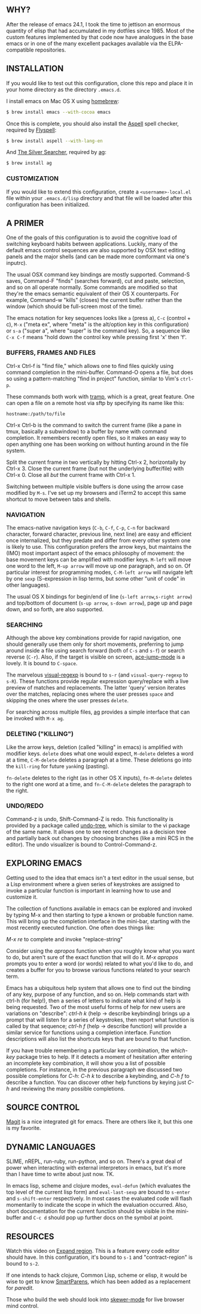 ## WHY?

After the release of emacs 24.1, I took the time to jettison an
enormous quantity of elisp that had accumulated in my dotfiles since
1985. Most of the custom features implemented by that code now have
analogues in the base emacs or in one of the many excellent packages
available via the ELPA-compatible repositories.

## INSTALLATION

If you would like to test out this configuration, clone this repo and
place it in your home directory as the directory `.emacs.d`.

I install emacs on Mac OS X using [homebrew](http://brew.sh/):

```bash
$ brew install emacs --with-cocoa emacs
```

Once this is complete, you should also install the
[Aspell](http://aspell.net/) spell checker, required by
[Flyspell](http://www.emacswiki.org/emacs/FlySpell):

```bash
$ brew install aspell --with-lang-en
```

And
[The Silver Searcher](https://github.com/ggreer/the_silver_searcher),
required by [ag](https://github.com/Wilfred/ag.el):

```bash
$ brew install ag
```

### CUSTOMIZATION

If you would like to extend this configuration, create a
`<username>-local.el` file within your `.emacs.d/lisp` directory and
that file will be loaded after this configuration has been
initialized.

## A PRIMER

One of the goals of this configuration is to avoid the cognitive load
of switching keyboard habits between applications. Luckily, many of
the default emacs control sequences are also supported by OSX text
editing panels and the major shells (and can be made more comformant
via one's inputrc).

The usual OSX command key bindings are mostly supported. Command-S
saves, Command-F "finds" (searches forward), cut and paste, selection,
and so on all operate normally. Some commands are modified so that
they're the emacs semantic equivalent of their OS X counterparts. For
example, Command-w "kills" (closes) the current buffer rather than the
window (which should be full-screen most of the time).

The emacs notation for key sequences looks like `a` (press a), `C-c`
(control + c), `M-x` ("meta ex", where "meta" is the alt/option key in
this configuration) or `s-a` ("super a", where "super" is the command
key). So, a sequence like `C-x C-f` means "hold down the control key
while pressing first 'x' then 'f'.

### BUFFERS, FRAMES AND FILES

Ctrl-x Ctrl-f is "find file," which allows one to find files quickly
using command completion in the mini-buffer. Command-O opens a file,
but does so using a pattern-matching "find in project" function,
similar to Vim's `ctrl-p`.

These commands both work with
[tramp](http://www.gnu.org/software/tramp/), which is a great, great
feature. One can open a file on a remote host via sftp by specifying
its name like this:

`hostname:/path/to/file`

Ctrl-x Ctrl-b is the command to switch the current frame (like a pane
in tmux, basically a subwindow) to a buffer by name with command
completion. It remembers recently open files, so it makes an easy way
to open anything one has been working on without hunting around in the
file system.

Split the current frame in two vertically by hitting Ctrl-x 2,
horizontally by Ctrl-x 3. Close the current frame (but not the
underlying buffer/file) with Ctrl-x 0. Close all *but* the current
frame with Ctrl-x 1.

Switching between multiple visible buffers is done using the arrow
case modified by `M-s`. I've set up my browsers and iTerm2 to accept
this same shortcut to move between tabs and shells.

### NAVIGATION

The emacs-native navigation keys (`C-b`, `C-f`, `C-p`, `C-n` for
backward character, forward character, previous line, next line) are
easy and efficient once internalized, but they predate and differ from
every other system one is likely to use. This configuration prefers
the arrow keys, but maintains the (IMO) most important aspect of the
emacs philosophy of movement: the base movement keys can be amplified
with modifier keys. `M-left` will move one word to the left, `M-up
arrow` will move up one paragraph, and so on. Of particular interest
for programming modes, `C-M-left arrow` will navigate left by one
`sexp` (S-expression in lisp terms, but some other "unit of code" in
other languages).

The usual OS X bindings for begin/end of line (`s-left arrow`,`s-right
arrow`) and top/bottom of document (`s-up arrow`, `s-down arrow`), page up and page down, and so forth, are also supported.

### SEARCHING

Although the above key combinations provide for rapid navigation, one
should generally use them only for short movements, preferring to jump
around inside a file using search forward (both of `C-s` and `s-f`) or
search reverse (`C-r`). Also, if the target is visible on screen,
[ace-jump-mode](http://www.youtube.com/watch?v=UZkpmegySnc) is a
lovely. It is bound to `C-space`.

The marvelous
[visual-regexp](https://github.com/benma/visual-regexp.el) is bound to
`s-r` (and `visual-query-regexp` to `s-R`). These functions provide
regular expression query/replace with a live preview of matches and
replacements. The latter 'query' version iterates over the matches,
replacing ones where the user presses `space` and skipping the ones
where the user presses `delete`.

For searching across multiple files,
[ag](https://github.com/Wilfred/ag.el) provides a simple interface
that can be invoked with `M-x ag`.

### DELETING ("KILLING")

Like the arrow keys, deletion (called "killing" in emacs) is amplified
with modifier keys. `delete` does what one would expect, `M-delete`
deletes a word at a time, `C-M-delete` deletes a paragraph at a
time. These deletions go into the `kill-ring` for future `yank`ing
(pasting).

`fn-delete` deletes to the right (as in other OS X inputs),
`fn-M-delete` deletes to the right one word at a time, and
`fn-C-M-delete` deletes the paragraph to the right.

### UNDO/REDO

Command-z is undo, Shift-Command-Z is redo. This functionality is
provided by a package called
[undo-tree](http://www.emacswiki.org/emacs/UndoTree), which is similar
to the vi package of the same name. It allows one to see recent
changes as a decision tree and partially back out changes by choosing
branches (like a mini RCS in the editor). The undo visualizer is bound
to Control-Command-z.

## EXPLORING EMACS

Getting used to the idea that emacs isn't a text editor in the usual
sense, but a Lisp environment where a given series of keystrokes are
assigned to invoke a particular function is important in learning how
to use and customize it.

The collection of functions available in emacs can be explored and
invoked by typing M-x and then starting to type a known or probable
function name. This will bring up the completion interface in the
mini-bar, starting with the most recently executed function. One often
does things like:

*M-x re<TAB><RET>* to complete and invoke "replace-string"

Consider using the *apropos* function when you roughly know what you
want to do, but aren't sure of the exact function that will do
it. *M-x apropos* prompts you to enter a word (or words) related to
what you'd like to do, and creates a buffer for you to browse various
functions related to your search term.

Emacs has a ubiquitous help system that allows one to find out the
binding of any key, purpose of any function, and so on. Help commands
start with ctrl-h (for help!), then a series of letters to indicate
what kind of help is being requested. Two of the most useful forms of
help for new users are variations on "describe": *ctrl-h k* (help ->
describe keybinding) brings up a prompt that will listen for a series
of keystrokes, then report what function is called by that sequence;
*ctrl-h f* (help -> describe function) will provide a similar service
for functions using a completion interface. Function descriptions will
also list the shortcuts keys that are bound to that function.

If you have trouble remembering a particular key combination, the
*which-key* package tries to help. If it detects a moment of
hesitation after entering an incomplete key combination, it will show
you a list of possible completions. For instance, in the previous
paragraph we discussed two possible completions for *C-h*: *C-h k* to
describe a keybinding, and *C-h f* to describe a function. You can
discover other help functions by keying just *C-h* and reviewing the
many possible completions.

## SOURCE CONTROL

[Magit](https://github.com/magit/magit) is a nice integrated git
for emacs. There are others like it, but this one is my favorite.

## DYNAMIC LANGUAGES

SLIME, nREPL, run-ruby, run-python, and so on. There's a great deal of
power when interacting with external interpretors in emacs, but it's
more than I have time to write about just now. TK.

In emacs lisp, scheme and clojure modes, `eval-defun` (which evaluates
the top level of the current lisp form) and `eval-last-sexp` are bound
to `s-enter` and `s-shift-enter` respectively. In most cases the
evaluated code will flash momentarily to indicate the scope in which
the evaluation occurred. Also, short documentation for the current
function should be visible in the mini-buffer and `C-c d` should pop
up further docs on the symbol at point.

## RESOURCES

Watch this video on
[Expand region](https://github.com/emacsmirror/expand-region). This is
a feature every code editor should have. In this configuration, it's
bound to `s-1` and "contract-region" is bound to `s-2`.

If one intends to hack clojure, Common Lisp, scheme or elisp, it would
be wise to get to know
[SmartParens](https://github.com/Fuco1/smartparens/wiki/Paredit-and-smartparens),
which has been added as a replacement for _paredit_.

Those who build the web should look into
[skewer-mode](https://github.com/skeeto/skewer-mode) for live browser
mind control.
